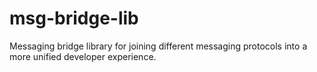 # msg-bridge-lib
Messaging bridge library for joining different messaging protocols into a more unified developer experience.
